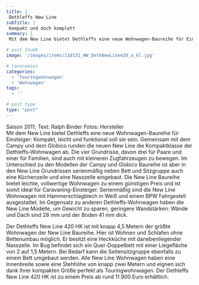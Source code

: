 ```yaml
---
title: |
 Dethleffs New Line
subTitle: |
 Kompakt und doch komplett
summary: |
 Mit dem New Line bietet Dethleffs eine neue Wohnwagen-Baureihe für Einsteiger: Kompakt, leicht und funktional soll sie sein. Die vier Grundrisse, drei für Paare und einer für Familien, sind auch mit kleineren Zugfahrzeugen zu bewegen. Der Dethleffs New Line 420 HK ist der größte Caravan der New Line Baureihe und zu einem Preis ab rund 11.900 Euro erhältlich.

# post thumb
image: '/images/items/110131_WW_DethNewLine420_a_kl.jpg'

# taxonomies
categories: 
  - 'Touringwohnwagen'
  - 'Wohnwagen'
tags:
  - ''

# post type
type: "post"
---
```


Saison 2011; Text: Ralph Binder Fotos: Hersteller  
Mit dem New Line bietet Dethleffs eine neue Wohnwagen-Baureihe für Einsteiger: Kompakt, leicht und funktional soll sie sein. Gemeinsam mit dem Campy und dem Globico runden die neuen New Line die Kompaktklasse der Dethleffs-Wohnwagen ab. Die vier Grundrisse, davon drei für Paare und einer für Familien, sind auch mit kleineren Zugfahrzeugen zu bewegen. Im Unterschied zu den Modellen der Campy und Globico Baureihe ist aber in den New Line Grundrissen serienmäßig neben Bett und Sitzgruppe auch eine Küchenzeile und eine Nasszelle eingebaut. Die New Line Baureihe bietet leichte, vollwertige Wohnwagen zu einem günstigen Preis und ist somit ideal für Caravaning-Einsteiger. Serienmäßig sind die New Line Wohnwagen mit Hammerschlagblech in Weiß und einem BPW Fahrgestell ausgestattet. Im Gegensatz zu anderen Dethleffs-Wohnwagen haben die New Line Modelle, um Gewicht zu sparen, geringere Wandstärken: Wände und Dach sind 28 mm und der Boden 41 mm dick.

Der Dethleffs New Line 420 HK ist mit knapp 4,5 Metern der größte Wohnwagen der New Line Baureihe. Hier ist Wohnen und Schlafen ohne Bettenumbau möglich. Er besitzt eine Heckküche mit danebenliegender Nasszelle. Im Bug befindet sich ein Quer-Doppelbett mit einer Liegefläche von 2 auf 1,5 Metern. Bei Bedarf kann die Seitensitzgruppe ebenfalls zu einem Bett umgebaut werden. Alle New Line Wohnwagen haben eine Innenbreite sowie eine Stehhöhe von knapp zwei Metern und eignen sich dank Ihrer kompakten Größe perfekt als Touringwohnwagen. Der Dethleffs New Line 420 HK ist zu einem Preis ab rund 11.900 Euro erhältlich.